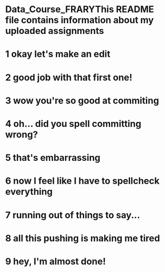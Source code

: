 # Data_Course_FRARYThis README file contains information about my uploaded assignments
# 1 okay let's make an edit
# 2 good job with that first one!
# 3 wow you're so good at commiting
# 4 oh... did you spell committing wrong?
# 5 that's embarrassing
# 6 now I feel like I have to spellcheck everything
# 7 running out of things to say...
# 8 all this pushing is making me tired
# 9 hey, I'm almost done!